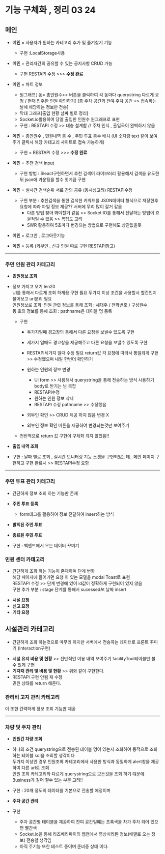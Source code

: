 # 기능 구체화 , 정리 03 24

## **메인**

- **메인** = 사용자가 원하는 카테고리 추가 및 즐겨찾기 기능

  - 구현 :LocalStorage사용

- **메인** = 관리자간의 공유할 수 있는 공지사항 CRUD 가능

  - 구현 RESTAPI 수정 >>> **수정 완료**

- **메인** = 차트 정보

  - 원그래프[ 동= 총인원수>> 버튼을 클릭하여 각 동마다 querystring 다르게 요청 / 현재 입주한 인원 확인하기] [총 주차 공간과 잔여 주차 공간 => 접속하는 날에 해당하는 정보만 전송]
  - 막대 그래프[출입 현황 날짜 별로 정리]
  - Socket.io활용하여 당일 출입한 인원수 원그래프로 표현

  * 구현 : RESTAPI 수정 >> 대충 설계함 // 주차 인식 , 출입국이 완벽하지 않음

- **메인** = 총인원수 , 민원내역 총 수 , 주민 투표 총수 배치 (UI 숫자랑 text 같이 보여주기 클릭시 해당 카테고리 사이트로 접속 가능하게)

  - 구현 = RESTAPI 수정 >>> **수정 완료**

- **메인** = 추천 검색 input

  - 구현 방법 : Sleact구현하면서 추천 검색어 라이브러리 활용해서 검색을 유도한뒤 json에 카운팅을 할수 잇게끔 구현

- **메인** = 실시간 검색순위 서로 간의 공유 (동시성고려)
  RESTAPI수정

  - 구현 부분 : 추천검색을 통한 검색한 키워드를 JSON데이터 형식으로 저장한후 요청에 따라 파일 정보 제공?? 서버에 무리 많이 갈거 같음
    - 다른 방법 찾아 봐야할거 같음 >> Socket IO를 통해서 전달하는 방법이 효율적일 수 있음 >> 복잡도 고려
    - SWR 활용하여 5초마다 변경되는 방법으로 구현해도 상관없을듯

- **메인** = 로그인 , 로그아웃기능
- **메인** = 등록 (외부인 , 신규 인원 따로 구현 RESTAPI참고)

---

### **주민 인원 관리 카테고리**

- **민원정보 조회**
- 정보 가지고 오기 len20  
   UI를 통해서 다르게 조회 하게끔 구현 필요 두가지 이상 조건을 사용할시 할건인지 물어보고 url분리 필요  
   인원정보로 조회: 인원 관련 정보를 통해 조회 : 세대주 / 전화번호 / 구성원수  
   동 호의 정보를 통해 조회 : pathname은 테이블 명 등록

  - 구현

    - 두가지일때 경고창의 통해서 다른 요청을 보낼수 있도록 구현
    - 세가지 일때도 경고창을 제공해주고 다른 요청을 보낼수 있도록 구현
    - RESTAPI세가지 일때 수정 필요 return값 각 요청에 따라서 통일되게 구현 >> 수정했으며 내일 한번더 확인하기

    - 원하는 인원의 정보 변경

      - UI form >> 사용해서 querystring을 통해 전송하는 방식 사용하기 body로 받기는 넘 복잡
      - RESTAPI수정
      - 원하는 인원 정보 삭제
      - RESTAPI 수정 pathname >> 수정했음

    - 외부인 확인 >> CRUD 제공 하지 않음 변경 X
    - 외부인 정보 확인 버튼을 제공하여 변경되는것만 보여주기

  * 전반적으로 return 값 구현이 구체화 되지 않았음!!

- **출입 내역 조회**

* 구현 : 날짜 별로 조회 , 실시간 모니터링 기능
  소켓을 구현되었는데...메인 페이지 구현하고 구현 완료시 >> RESTAPI수정 요함

---

### 주민 투표 관리 카테고리

- 간단하게 정보 조회 하는 기능만 존재
- **주민 투표 등록**

  - form테그를 활용하여 정보 전달하여 insert하는 방식

- **발의된 주민 투표**
- **종료된 주민 투표**
- 구현 : 백엔드에서 오는 데이터 꾸미기

### 민원 센터 카테고리

- 간단하게 조회 하는 기능이 존재하며 단계 변화  
   해당 페이지에 들어가면 요청 이 있는 모델을 modal Toast로 표현  
   RESTAPI 수정 >> 단계 변경에 있어 id값이 정확하게 구현되어 있지 않음  
   구현 추가 부분 : stage 단계를 통해서 sucessedAt 날짜 insert

* **시설 요청**
* **신고 요청**
* **기타 요청**

## 시설관리 카테고리

- 간단하게 조회 하는것으로 마무리 하지만 서버에서 전송하는 데이터로 프론트 꾸미기 (Interaction구현)

* **시설 유지 비용 및 현황** >> 전반적인 이용 내역 보여주기 facilityTool테이블만 볼 수 있게 구현
* **기자재 관리 및 비용 및 현황** >> 위와 같이 구현한다.
* RESTAPI 구현 안됨 재 수정  
  민원 상태를 return 해준다.

### 관리비 고지 관리 카테고리

이 또한 간략하게 정보 조회 기능만 제공

---

### 차량 및 주차 관리

- **인원간 차량 조회**
- 하나의 조건 querystring으로 전송된 테이블 명이 있는지 조회하여 동적으로 조회하는 테이블 sql을 조회할 생각이다  
   두가지 이상인 경우 인원조회 카테고리에서 사용한 방식과 동일화게 alert창을 제공하여 다른 url로 조회  
   인원 조회 카테고리와 다르게 querystring으로 모든것을 조회 하기 떄문에 Business가 길어 질수 있는 부분 고려!!

- 구현 : 20개 정도의 데이터를 기본으로 전송할 예정이며

- **주차 공간 관리**
- 구현
  - 주차 공간별 테이블을 제공하여 잔여 공간일떄는 초록색을 차가 주차 되어 있으면 빨간색
  - Socket.io을 통해 라즈베리파이의 웹캠에서 영상처리된 정보(배열로 오는 정보) 전송할 생각임
  - 아직 주기능 또한 테스트 중이며 준비중 상태 이다.
